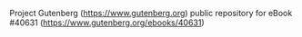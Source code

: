 Project Gutenberg (https://www.gutenberg.org) public repository for eBook #40631 (https://www.gutenberg.org/ebooks/40631)
